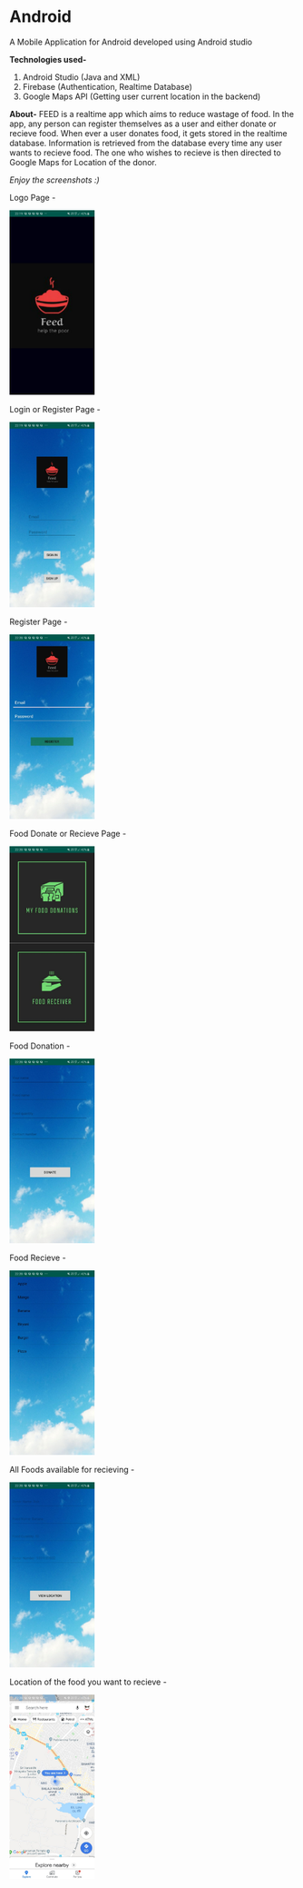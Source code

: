 # Android
A Mobile Application for Android developed using Android studio

**Technologies used-**
1) Android Studio (Java and XML)
2) Firebase (Authentication, Realtime Database)
3) Google Maps API (Getting user current location in the backend)

**About-**
FEED is a realtime app which aims to reduce wastage of food.
In the app, any person can register themselves as a user and either donate or recieve food.
When ever a user donates food, it gets stored in the realtime database.
Information is retrieved from the database every time any user wants to recieve food.
The one who wishes to recieve is then directed to Google Maps for Location of the donor.

_Enjoy the screenshots :)_

Logo Page -

<img src="https://github.com/nizam19/Android/blob/master/ScreenShots/WhatsApp%20Image%202019-11-19%20at%2022.20.59.jpeg" width="150" alt="1">

Login or Register Page -

<img src="https://github.com/nizam19/Android/blob/master/ScreenShots/WhatsApp%20Image%202019-11-19%20at%2022.20.59%20(1).jpeg" width="150" alt="2">

Register Page - 

<img src="https://github.com/nizam19/Android/blob/master/ScreenShots/WhatsApp%20Image%202019-11-19%20at%2022.20.59%20(2).jpeg" width="150" alt="3">

Food Donate or Recieve Page - 

<img src="https://github.com/nizam19/Android/blob/master/ScreenShots/WhatsApp%20Image%202019-11-19%20at%2022.20.59%20(3).jpeg" width="150" alt="4">

Food Donation - 

<img src="https://github.com/nizam19/Android/blob/master/ScreenShots/WhatsApp%20Image%202019-11-19%20at%2022.20.59%20(4).jpeg" width="150" alt="5">

Food Recieve - 

<img src="https://github.com/nizam19/Android/blob/master/ScreenShots/WhatsApp%20Image%202019-11-19%20at%2022.20.59%20(5).jpeg" width="150" alt="6">

All Foods available for recieving - 

<img src="https://github.com/nizam19/Android/blob/master/ScreenShots/WhatsApp%20Image%202019-11-19%20at%2022.20.59%20(6).jpeg" width="150" alt="7">

Location of the food you want to recieve - 

<img src="https://github.com/nizam19/Android/blob/master/ScreenShots/WhatsApp%20Image%202019-11-19%20at%2022.20.59%20(7).jpeg" width="150" alt="8">
